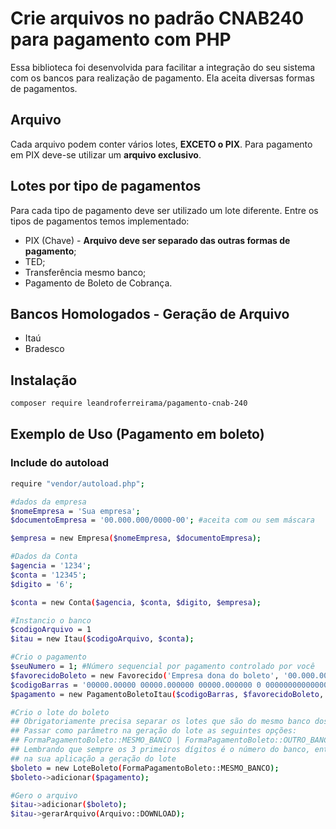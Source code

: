 # Crie arquivos no padrão CNAB240 para pagamento com PHP
Essa biblioteca foi desenvolvida para facilitar a integração do seu sistema com os 
bancos para realização de pagamento. Ela aceita diversas formas de pagamentos.

## Arquivo
Cada arquivo podem conter vários lotes, **EXCETO o PIX**. Para pagamento em PIX deve-se 
utilizar um **arquivo exclusivo**.

## Lotes por tipo de pagamentos
Para cada tipo de pagamento deve ser utilizado um lote diferente. Entre os tipos de 
pagamentos
temos implementado:
- PIX (Chave) - **Arquivo deve ser separado das outras formas de pagamento**;
- TED;
- Transferência mesmo banco;
- Pagamento de Boleto de Cobrança.

## Bancos Homologados - Geração de Arquivo
- Itaú
- Bradesco

## Instalação

```bash
composer require leandroferreirama/pagamento-cnab-240
```

## Exemplo de Uso (Pagamento em boleto)

### Include do autoload
```bash
require "vendor/autoload.php";
```

```bash
#dados da empresa
$nomeEmpresa = 'Sua empresa';
$documentoEmpresa = '00.000.000/0000-00'; #aceita com ou sem máscara

$empresa = new Empresa($nomeEmpresa, $documentoEmpresa);

#Dados da Conta
$agencia = '1234';
$conta = '12345';
$digito = '6';

$conta = new Conta($agencia, $conta, $digito, $empresa);

#Instancio o banco
$codigoArquivo = 1
$itau = new Itau($codigoArquivo, $conta);

#Crio o pagamento
$seuNumero = 1; #Número sequencial por pagamento controlado por você
$favorecidoBoleto = new Favorecido('Empresa dona do boleto', '00.000.000/0001-00');
$codigoBarras = '00000.00000 00000.000000 00000.000000 0 00000000000000';
$pagamento = new PagamentoBoletoItau($codigoBarras, $favorecidoBoleto, '100,00', date("Y-m-d"),$seuNumero);

#Crio o lote do boleto
## Obrigatoriamente precisa separar os lotes que são do mesmo banco dos que são em outros bancos
## Passar como parâmetro na geração do lote as seguintes opções:
## FormaPagamentoBoleto::MESMO_BANCO | FormaPagamentoBoleto::OUTRO_BANCO
## Lembrando que sempre os 3 primeiros dígitos é o número do banco, então você consegue validar
## na sua aplicação a geração do lote
$boleto = new LoteBoleto(FormaPagamentoBoleto::MESMO_BANCO);
$boleto->adicionar($pagamento);

#Gero o arquivo
$itau->adicionar($boleto);
$itau->gerarArquivo(Arquivo::DOWNLOAD);
```
